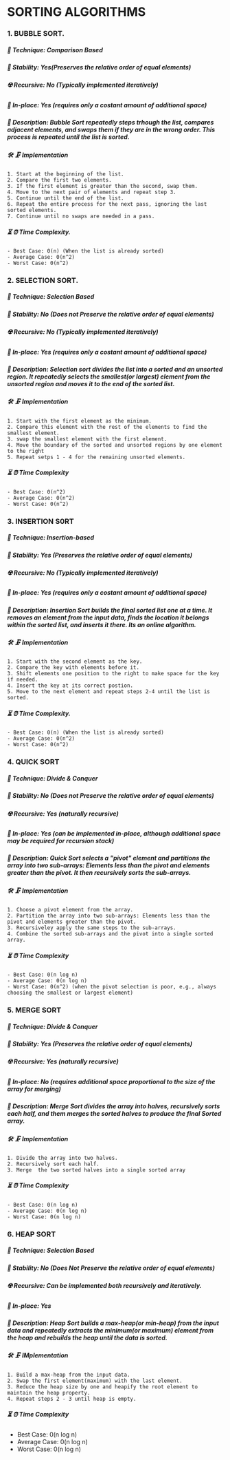 # SORTING ALGORITHMS

### 1. BUBBLE SORT.
##### 📌 Technique: Comparison Based
##### 📐 Stability: Yes(Preserves the relative order of equal elements)
##### ☢️ Recursive: No (Typically implemented iteratively)
##### 💾 In-place: Yes (requires only a costant amount of additional space)
##### 📜 Description: Bubble Sort repeatedly steps trhough the list, compares adjacent elements, and swaps them if they are in the wrong order. This process is repeated until the list is sorted.


##### 🛠️ 🗜️ Implementation 

    1. Start at the beginning of the list.
    2. Compare the first two elements.
    3. If the first element is greater than the second, swap them.
    4. Move to the next pair of elements and repeat step 3.
    5. Continue until the end of the list.
    6. Repeat the entire process for the next pass, ignoring the last sorted elements.
    7. Continue until no swaps are needed in a pass.

##### ⏳ ⏰ Time Complexity.
    - Best Case: 0(n) (When the list is already sorted)
    - Average Case: 0(n^2)
    - Worst Case: 0(n^2)


### 2. SELECTION SORT.
##### 📌 Technique: Selection Based
##### 📐 Stability: No (Does not Preserve the relative order of equal elements)
##### ☢️ Recursive: No (Typically implemented iteratively)
##### 💾 In-place: Yes (requires only a costant amount of additional space)
##### 📜 Description: Selection sort divides the list into a sorted and an unsorted region. It repeatedly selects the smallest(or largest) element from the unsorted region and moves it to the end of the sorted list.

##### 🛠️ 🗜️ Implementation
    1. Start with the first element as the minimum.
    2. Compare this element with the rest of the elements to find the smallest element.
    3. swap the smallest element with the first element.
    4. Move the boundary of the sorted and unsorted regions by one element to the right
    5. Repeat setps 1 - 4 for the remaining unsorted elements.

##### ⏳ ⏰ Time Complexity
    - Best Case: 0(n^2)
    - Average Case: 0(n^2)
    - Worst Case: 0(n^2)

### 3. INSERTION S0RT

##### 📌 Technique: Insertion-based
##### 📐 Stability: Yes (Preserves the relative order of equal elements)
##### ☢️ Recursive: No (Typically implemented iteratively)
##### 💾 In-place: Yes (requires only a costant amount of additional space)
##### 📜 Description: Insertion Sort builds the final sorted list one at a time. It removes an element from the input data, finds the location it belongs within the sorted list, and inserts it there. Its an online algorithm.


##### 🛠️ 🗜️ Implementation
    1. Start with the second element as the key.
    2. Compare the key with elements before it.
    3. Shift elements one position to the right to make space for the key if needed.
    4. Insert the key at its correct postion.
    5. Move to the next element and repeat steps 2-4 until the list is sorted.

##### ⏳ ⏰ Time Complexity.
    - Best Case: 0(n) (When the list is already sorted)
    - Average Case: 0(n^2)
    - Worst Case: 0(n^2)


### 4. QUICK SORT

##### 📌 Technique: Divide & Conquer
##### 📐 Stability: No (Does not Preserve the relative order of equal elements)
##### ☢️ Recursive: Yes (naturally recursive)
##### 💾 In-place: Yes (can be implemented in-place, although additional space may be required for recursion stack)
##### 📜 Description: Quick Sort  selects a "pivot" element and partitions the array into two sub-arrays: Elements less than the pivot and elements greater than the pivot. It then recursively sorts the sub-arrays.

##### 🛠️ 🗜️ Implementation
    1. Choose a pivot element from the array.
    2. Partition the array into two sub-arrays: Elements less than the pivot and elements greater than the pivot.
    3. Recursiveley apply the same steps to the sub-arrays.
    4. Combine the sorted sub-arrays and the pivot into a single sorted array.

##### ⏳ ⏰ Time Complexity
    - Best Case: 0(n log n)
    - Average Case: 0(n log n)
    - Worst Case: 0(n^2) (when the pivot selection is poor, e.g., always choosing the smallest or largest element)


### 5. MERGE SORT

##### 📌 Technique: Divide & Conquer
##### 📐 Stability: Yes (Preserves the relative order of equal elements)
##### ☢️ Recursive: Yes (naturally recursive)
##### 💾 In-place: No (requires additional space proportional to the size of the array for merging)
##### 📜 Description: Merge Sort divides the array into halves, recursively sorts each half, and them merges the sorted halves to produce the final Sorted array.

##### 🛠️ 🗜️ Implementation
    1. Divide the array into two halves.
    2. Recursively sort each half.
    3. Merge  the two sorted halves into a single sorted array

##### ⏳ ⏰ Time Complexity
    - Best Case: 0(n log n)
    - Average Case: 0(n log n)
    - Worst Case: 0(n log n)


### 6. HEAP SORT

##### 📌 Technique: Selection Based
##### 📐 Stability: No (Does Not Preserve the relative order of equal elements)
##### ☢️ Recursive: Can be implemented both recursively and iteratively.
##### 💾 In-place: Yes 
##### 📜 Description: Heap Sort builds a max-heap(or min-heap) from the input data and repeatedly extracts the minimum(or maximum) element from the heap and rebuilds the heap until the data is sorted.

##### 🛠️ 🗜️ IMplementation
    1. Build a max-heap from the input data.
    2. Swap the first element(maximum) with the last element.
    3. Reduce the heap size by one and heapify the root element to maintain the heap property.
    4. Repeat steps 2 - 3 until heap is empty.

##### ⏳ ⏰ Time Complexity
- Best Case: 0(n log n)
- Average Case: 0(n log n)
- Worst Case: 0(n log n)